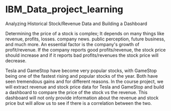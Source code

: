 # IBM_Data_project_learning

Analyzing Historical Stock/Revenue Data and Building a Dashboard

Determining the price of a stock is complex; It depends on many things like revenue, profits, losses. company news. public perception, future business, and much more. An essential factor is the company's growth of profit/revenue. If the company reports good profits/revenue, the stock price should increase and if it reports bad profits/revenues the stock price will decrease.

Tesla and GameStop have become very popular stocks, with GameStop being one of the fastest rising and popular stocks of the year. Both have seen tremendous gains and for different reasons. In the course project, we will extract revenue and stock price data for Tesla and GameStop and build a dashboard to compare the price of the stock vs the revenue. This dashboard will not only provide information about the revenue and stock price but will allow us to see if there is a correlation between the two.

